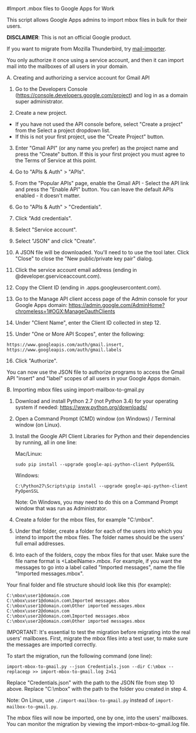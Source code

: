 #Import .mbox files to Google Apps for Work

This script allows Google Apps admins to import mbox files in bulk for their users.

**DISCLAIMER**: This is not an official Google product.

If you want to migrate from Mozilla Thunderbird, try [mail-importer](https://github.com/google/mail-importer).

You only authorize it once using a service account, and then it can import mail
into the mailboxes of all users in your domain.

A. Creating and authorizing a service account for Gmail API

1. Go to the Developers Console (https://console.developers.google.com/project)
and log in as a domain super administrator.

2. Create a new project.

 * If you have not used the API console before, select "Create a project" from the Select a project dropdown list.
 * If this is not your first project, use the "Create Project" button.

3. Enter "Gmail API" (or any name you prefer) as the project name and press the
"Create" button. If this is your first project you must agree to the Terms of
Service at this point.

4. Go to "APIs & Auth" > "APIs".

5. From the "Popular APIs" page, enable the Gmail API - Select the API link and
press the "Enable API" button. You can leave the default APIs enabled - it
doesn't matter.

6. Go to "APIs & Auth" > "Credentials".

7. Click "Add credentials".

8. Select "Service account".

9. Select "JSON" and click "Create".

10. A JSON file will be downloaded. You'll need to to use the tool later. Click
"Close" to close the "New public/private key pair" dialog.

11. Click the service account email address (ending in
@developer.gserviceaccount.com).

12. Copy the Client ID (ending in .apps.googleusercontent.com).

13. Go to the Manage API client access page of the Admin console for your Google
Apps domain: https://admin.google.com/AdminHome?chromeless=1#OGX:ManageOauthClients

14. Under "Client Name", enter the Client ID collected in step 12.

15. Under "One or More API Scopes", enter the following:
   ```
   https://www.googleapis.com/auth/gmail.insert, https://www.googleapis.com/auth/gmail.labels
   ```
16. Click "Authorize".

You can now use the JSON file to authorize programs to access the Gmail API "insert" and "label" scopes of all users in your Google Apps domain.

B. Importing mbox files using import-mailbox-to-gmail.py

1. Download and install Python 2.7 (not Python 3.4) for your operating system if
needed: https://www.python.org/downloads/

2. Open a Command Prompt (CMD) window (on Windows) / Terminal window (on Linux).

3. Install the Google API Client Libraries for Python and their dependencies by running, all in one line:

   Mac/Linux:
   ```
   sudo pip install --upgrade google-api-python-client PyOpenSSL
   ```

   Windows:
   ```
   C:\Python27\Scripts\pip install --upgrade google-api-python-client PyOpenSSL
   ```

   Note: On Windows, you may need to do this on a Command Prompt window that was
run as Administrator.

4. Create a folder for the mbox files, for example "C:\mbox".

5. Under that folder, create a folder for each of the users into which you
intend to import the mbox files. The folder names should be the users' full
email addresses.

6. Into each of the folders, copy the mbox files for that user. Make sure the
file name format is &lt;LabelName&gt;.mbox. For example, if you want the messages to
go into a label called "Imported messages", name the file
"Imported messages.mbox".

Your final folder and file structure should look like this (for example):
```C:\mbox
C:\mbox\user1@domain.com
C:\mbox\user1@domain.com\Imported messages.mbox
C:\mbox\user1@domain.com\Other imported messages.mbox
C:\mbox\user2@domain.com
C:\mbox\user2@domain.com\Imported messages.mbox
C:\mbox\user2@domain.com\Other imported messages.mbox
```

IMPORTANT: It's essential to test the migration before migrating into the real
users' mailboxes. First, migrate the mbox files into a test user, to make sure
the messages are imported correctly.

To start the migration, run the following command (one line):
```
import-mbox-to-gmail.py --json Credentials.json --dir C:\mbox --replaceqp >> import-mbox-to-gmail.log 2>&1
```

Replace "Credentials.json" with the path to the JSON file from step 10 above.
Replace "C:\mbox" with the path to the folder you created in step 4.

Note: On Linux, use `./import-mailbox-to-gmail.py` instead of `import-mailbox-to-gmail.py`.

The mbox files will now be imported, one by one, into the users' mailboxes. You
can monitor the migration by viewing the import-mbox-to-gmail.log file.

